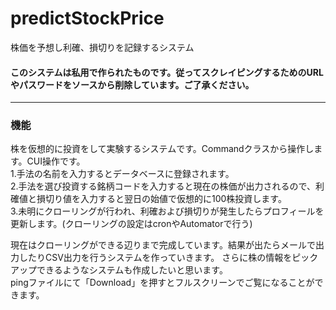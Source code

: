 # predictStockPrice
株価を予想し利確、損切りを記録するシステム
#### このシステムは私用で作られたものです。従ってスクレイピングするためのURLやパスワードをソースから削除しています。ご了承ください。
__________________________________________________________________________________________________________________________________________
### 機能
株を仮想的に投資をして実験するシステムです。Commandクラスから操作します。CUI操作です。<br>
1.手法の名前を入力するとデータベースに登録されます。 <br>
2.手法を選び投資する銘柄コードを入力すると現在の株価が出力されるので、利確値と損切り値を入力すると翌日の始値で仮想的に100株投資します。 <br>
3.未明にクローリングが行われ、利確および損切りが発生したらプロフィールを更新します。(クローリングの設定はcronやAutomatorで行う) <br>

現在はクローリングができる辺りまで完成しています。結果が出たらメールで出力したりCSV出力を行うシステムを作っていきます。
さらに株の情報をピックアップできるようなシステムも作成したいと思います。<br>
pingファイルにて「Download」を押すとフルスクリーンでご覧になることができます。
